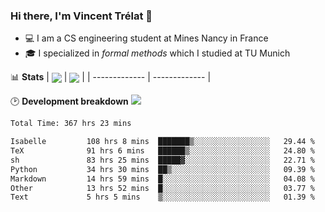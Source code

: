 ### Hi there, I'm Vincent Trélat 👋
 - 💻 I am a CS engineering student at Mines Nancy in France
 - 🎓 I specialized in *formal methods* which I studied at TU Munich

📊 **Stats**
| <img align="center" src="https://readme-stats.clckblog.space/api?username=VTrelat&show_icons=true&include_all_commits=true&theme=tokyonight&hide_border=true" /> | <img align="center" src="https://readme-stats.clckblog.space/api/top-langs/?username=VTrelat&layout=compact&theme=tokyonight&hide_border=true" /> |
| ------------- | ------------- |

🕑 **Development breakdown** ![](https://wakatime.com/badge/user/8d0110fb-6b70-4990-ab86-45c404715c2b.svg)
<!--START_SECTION:waka-->

```txt
Total Time: 367 hrs 23 mins

Isabelle         108 hrs 8 mins  ███████▒░░░░░░░░░░░░░░░░░   29.44 %
TeX              91 hrs 6 mins   ██████▒░░░░░░░░░░░░░░░░░░   24.80 %
sh               83 hrs 25 mins  █████▓░░░░░░░░░░░░░░░░░░░   22.71 %
Python           34 hrs 30 mins  ██▒░░░░░░░░░░░░░░░░░░░░░░   09.39 %
Markdown         14 hrs 59 mins  █░░░░░░░░░░░░░░░░░░░░░░░░   04.08 %
Other            13 hrs 52 mins  █░░░░░░░░░░░░░░░░░░░░░░░░   03.77 %
Text             5 hrs 5 mins    ▒░░░░░░░░░░░░░░░░░░░░░░░░   01.39 %
```

<!--END_SECTION:waka-->
